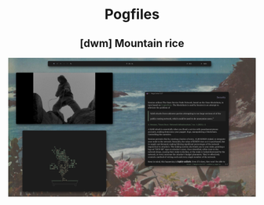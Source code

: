 <h1 align="center">Pogfiles</h2>

<h2 align="center">[dwm] Mountain rice </h3>

![Screenshot](mountain_rice_v3.png)

